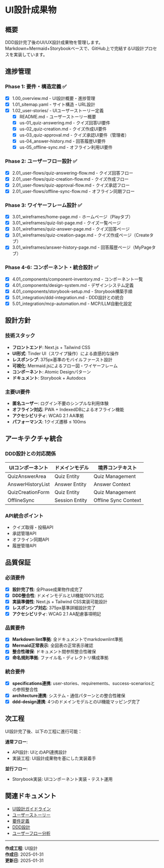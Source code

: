 # UI設計成果物

## 概要

DDD設計完了後のUI/UX設計成果物を管理します。Markdown+Mermaid+Storybookベースで、GitHub上で完結するUI設計プロセスを実装しています。

## 進捗管理

### Phase 1: 要件・構造定義 ✅

- [x] 1.00_overview.md - UI設計概要・進捗管理
- [x] 1.01_sitemap.yaml - サイト構造・URL設計
- [x] 1.02_user-stories/ - UIユーザーストーリー定義
  - [x] README.md - ユーザーストーリー概要
  - [x] us-01_quiz-answering.md - クイズ回答UI要件
  - [x] us-02_quiz-creation.md - クイズ作成UI要件
  - [x] us-03_quiz-approval.md - クイズ承認UI要件（管理者）
  - [x] us-04_answer-history.md - 回答履歴UI要件
  - [x] us-05_offline-sync.md - オフライン利用UI要件

### Phase 2: ユーザーフロー設計 ✅

- [x] 2.01_user-flows/quiz-answering-flow.md - クイズ回答フロー
- [x] 2.01_user-flows/quiz-creation-flow.md - クイズ作成フロー
- [x] 2.01_user-flows/quiz-approval-flow.md - クイズ承認フロー
- [x] 2.01_user-flows/offline-sync-flow.md - オフライン同期フロー

### Phase 3: ワイヤーフレーム設計 ✅

- [x] 3.01_wireframes/home-page.md - ホームページ（Playタブ）
- [x] 3.01_wireframes/quiz-list-page.md - クイズ一覧ページ
- [x] 3.01_wireframes/quiz-answer-page.md - クイズ回答ページ
- [x] 3.01_wireframes/quiz-creation-page.md - クイズ作成ページ（Createタブ）
- [x] 3.01_wireframes/answer-history-page.md - 回答履歴ページ（MyPageタブ）

### Phase 4-6: コンポーネント・統合設計 ✅

- [x] 4.01_components/component-inventory.md - コンポーネント一覧
- [x] 4.01_components/design-system.md - デザインシステム定義
- [x] 4.01_components/storybook-setup.md - Storybook構築手順
- [x] 5.01_integration/ddd-integration.md - DDD設計との統合
- [x] 5.01_integration/mcp-automation.md - MCP/LLM自動化設定

## 設計方針

### 技術スタック

- **フロントエンド**: Next.js + Tailwind CSS
- **UI形式**: Tinder UI（スワイプ操作）による直感的な操作
- **レスポンシブ**: 375px基準のモバイルファースト設計
- **可視化**: Mermaid.jsによるフロー図・ワイヤーフレーム
- **コンポーネント**: Atomic Designパターン
- **ドキュメント**: Storybook + Autodocs

### 主要UI要件

- **匿名ユーザー**: ログイン不要のシンプルな利用体験
- **オフライン対応**: PWA + IndexedDBによるオフライン機能
- **アクセシビリティ**: WCAG 2.1 AA準拠
- **パフォーマンス**: 1クイズ遷移 ≤ 100ms

## アーキテクチャ統合

### DDD設計との対応関係

| UIコンポーネント | ドメインモデル | 境界コンテキスト |
|------------------|----------------|------------------|
| QuizAnswerArea | Quiz Entity | Quiz Management |
| AnswerHistoryList | Answer Entity | Answer Context |
| QuizCreationForm | Quiz Entity | Quiz Management |
| OfflineSync | Session Entity | Offline Sync Context |

### API統合ポイント

- クイズ取得・投稿API
- 承認管理API
- オフライン同期API
- 履歴管理API

## 品質保証

### 必須要件

- [x] **設計完了性**: 全Phase成果物作成完了
- [x] **DDD整合性**: ドメインモデルとUI機能100%対応
- [x] **実装準備性**: Next.js + Tailwind CSS実装可能設計
- [x] **レスポンシブ対応**: 375px基準詳細設計完了
- [x] **アクセシビリティ**: WCAG 2.1 AA配慮事項明記

### 品質要件

- [x] **Markdown lint準拠**: 全ドキュメントでmarkdownlint準拠
- [x] **Mermaid正常表示**: 全図表の正常表示確認
- [x] **整合性確保**: ドキュメント間参照整合性確保
- [x] **命名規則準拠**: ファイル名・ディレクトリ構成準拠

### 統合要件

- [x] **specifications連携**: user-stories、requirements、success-scenariosとの参照整合性
- [x] **architecture連携**: システム・通信パターンとの整合性確保
- [x] **ddd-design連携**: 4つのドメインモデルとのUI機能マッピング完了

## 次工程

UI設計完了後、以下の工程に進行可能：

**通常フロー**:

- API設計: UIとのAPI連携設計
- 実装工程: UI設計成果物を基にした実装着手

**並行フロー**:

- Storybook実装: UIコンポーネント実装・テスト運用

## 関連ドキュメント

- [UI設計ガイドライン](docs/instructions/shared/workflow/04.01_ui-design.md)
- [ユーザーストーリー](docs/project/specifications/user-stories/user-story-quiz.md)
- [要件定義](docs/project/specifications/requirements/requirements-quiz.md)
- [DDD設計](docs/project/ddd-design/README.md)
- [ユーザーフロー分析](docs/project/ddd-design/2.02.5_user-flow-analysis/user-flow-analysis.md)

---
**作成工程**: UI設計  
**作成日**: 2025-01-31  
**更新日**: 2025-01-31

